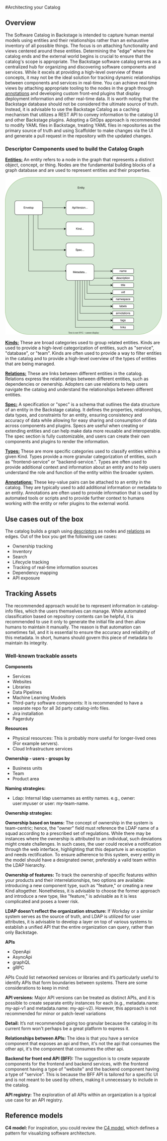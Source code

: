 #Architecting your Catalog

## Overview

The Software Catalog in Backstage is intended to capture human mental models using entities and their relationships rather than an exhaustive inventory of all possible things. The focus is on attaching functionality and views centered around these entities. Determining the "edge" where the catalog ends and the external world begins is crucial to ensure that the catalog's scope is appropriate.
The Backstage software catalog serves as a centralized hub for organizing and discovering software components and services. While it excels at providing a high-level overview of these concepts, it may not be the ideal solution for tracking dynamic relationships between components and services in real-time. You can achieve real time views by attaching appropriate tooling to the nodes in the graph through [annotations](https://backstage.io/docs/features/software-catalog/well-known-annotations) and developing custom front-end plugins that display deployment information and other real-time data.
It is worth noting that the Backstage database should not be considered the ultimate source of truth. Instead, it is advisable to use the Backstage Catalog as a caching mechanism that utilizes a REST API to convey information to the catalog UI and other Backstage plugins. Adopting a GitOps approach is recommended to modify YAML files in Backstage, treating YAML files in repositories as the primary source of truth and using Scaffolder to make changes via the UI and generate a pull request in the repository with the updated changes.

### Descriptor Components used to build the Catalog Graph

[**Entities:**](https://backstage.io/docs/features/software-catalog/system-model) An entity refers to a node in the graph that represents a distinct object, concept, or thing. Nodes are the fundamental building blocks of a graph database and are used to represent entities and their properties.

![](../../assets/software-catalog/entity.drawio.svg)

[**Kinds:**](https://backstage.io/docs/features/software-catalog/descriptor-format#contents) These are broad categories used to group related entities. Kinds are used to provide a high-level categorization of entities, such as "service", "database", or "team". Kinds are often used to provide a way to filter entities in the catalog and to provide a high-level overview of the types of entities that are being managed.

[**Relations:**](https://backstage.io/docs/features/software-catalog/descriptor-format#common-to-all-kinds-relations) These are links between different entities in the catalog. Relations express the relationships between different entities, such as dependencies or ownership. Adopters can use relations to help users navigate the catalog and understand the relationships between different entities.

[**Spec:**](https://backstage.io/docs/features/software-catalog/descriptor-format#spec-varies) A specification or "spec" is a schema that outlines the data structure of an entity in the Backstage catalog. It defines the properties, relationships, data types, and constraints for an entity, ensuring consistency and accuracy of data while allowing for easy sharing and consumption of data across components and plugins. Specs are useful when creating or extending entities and can help make data more reusable and interoperable. The spec section is fully customizable, and users can create their own components and plugins to render the information.

[**Types:**](https://backstage.io/docs/features/software-catalog/system-model#type) These are more specific categories used to classify entities within a given Kind. Types provide a more granular categorization of entities, such as "frontend-service" or "backend-service.". Types are often used to provide additional context and information about an entity and to help users understand the role and function of the entity within the broader system.

[**Annotations:**](https://backstage.io/docs/features/software-catalog/well-known-annotations) These key-value pairs can be attached to an entity in the catalog. They are typically used to add additional information or metadata to an entity. Annotations are often used to provide information that is used by automated tools or scripts and to provide further context to humans working with the entity or refer plugins to the external world.

## Use cases out of the box

The catalog builds a graph using [descriptors](https://backstage.io/docs/features/software-catalog/descriptor-format) as nodes and [relations](https://backstage.io/docs/features/software-catalog/descriptor-format#common-to-all-kinds-relations) as edges. Out of the box you get the following use cases:

- Ownership tracking
- Inventory
- Search
- Lifecycle tracking
- Tracking of real-time information sources
- Dependency mapping
- API exposure

## Tracking Assets

The recommended approach would be to represent information in catalog-info files, which the users themselves can manage. While automated classification based on repository contents can be helpful, it is recommended to use it only to generate the initial file and then allow humans to maintain it manually. The reason is that automation can sometimes fail, and it is essential to ensure the accuracy and reliability of this metadata. In short, humans should govern this piece of metadata to maintain its integrity.

### Well-known trackable assets

**Components**

- Services
- Websites
- Libraries
- Data Pipelines
- Machine Learning Models
- Third-party software components: It is recommended to have a separate repo for all 3d party catalog-info files.
- Jira installation
- Pagerduty

**Resources**

- Physical resources: This is probably more useful for longer-lived ones (For example servers).
- Cloud Infrastructure services

**Ownership - users - groups by**

- Business units
- Team
- Product area

**Naming strategies:**

- Ldap: Internal ldap usernames as entity names. e.g., owner: user:myuser or user: my-team-name.

**Ownership strategies:**

**Ownership based on teams:** The concept of ownership in the system is team-centric; hence, the "owner" field must reference the LDAP name of a squad according to a prescribed set of regulations. While there may be instances where the ownership is attributed to an individual, such deviations might create challenges. In such cases, the user could receive a notification through the web interface, highlighting that this departure is an exception and needs rectification. To ensure adherence to this system, every entity in the model should have a designated owner, preferably a valid team within the LDAP hierarchy.

**Ownership of features:** To track the ownership of specific features within your products and their interrelationships, two options are available: introducing a new component type, such as "feature," or creating a new Kind altogether. Nonetheless, it is advisable to choose the former approach and introduce a new type, like "feature," is advisable as it is less complicated and poses a lower risk.

**LDAP doesn’t reflect the organization structure:** If Workday or a similar system serves as the source of truth, and LDAP is utilized for user attributes, it is advisable to develop a layer on top of various systems to establish a unified API that the entire organization can query, rather than only Backstage.

**APIs**

- OpenApi
- AsyncApi
- graphQL
- gRPC

APIs Could list networked services or libraries and it’s particularly useful to identify APIs that form boundaries between systems. There are some considerations to keep in mind:

**API versions:** Major API versions can be treated as distinct APIs, and it is possible to create separate entity instances for each (e.g., metadata.name: my-api-v1 and metadata.name: my-api-v2). However, this approach is not recommended for minor or patch-level variations

**Detail:** It’s not recommended going too granular because the catalog in its current form won't perhaps be a great platform to express it.

**Relationships between APIs:** The idea is that you have a service component that exposes an api and then, it's not the api that consumes the other api, it's the component that consumes the other api.

**Backend for front end API (BFF):** The suggestion is to create separate components for the frontend and backend services, with the frontend component having a type of "website" and the backend component having a type of "service". This is because the BFF API is tailored for a specific UI and is not meant to be used by others, making it unnecessary to include in the catalog.

**API registry:** The exploration of all APIs within an organization is a typical use case for an API registry.

## Reference models

**C4 model:** For inspiration, you could review the [C4 model](https://c4model.com/), which defines a pattern for visualizing software architecture.
